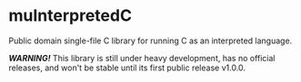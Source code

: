 # muInterpretedC
Public domain single-file C library for running C as an interpreted language. 

***WARNING!*** This library is still under heavy development, has no official releases, and won't be stable until its first public release v1.0.0.
